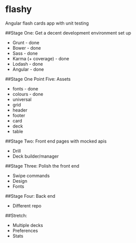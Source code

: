 # flashy
Angular flash cards app with unit testing

##Stage One: Get a decent development environment set up

 - Grunt - done
 - Bower - done
 - Sass - done
 - Karma (+ coverage) - done
 - Lodash - done
 - Angular - done

##Stage One Point Five: Assets

 - fonts - done
 - colours - done
 - universal
 - grid
 - header
 - footer
 - card
 - deck
 - table

##Stage Two: Front end pages with mocked apis

 - Drill
 - Deck builder/manager

##Stage Three: Polish the front end

 - Swipe commands
 - Design
 - Fonts

##Stage Four: Back end

 - Different repo

##Stretch:

 - Multiple decks
 - Preferences
 - Stats